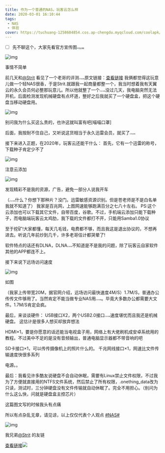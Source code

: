 ```yaml
---
title: 作为一个普通的NAS，玩客云怎么样
date: 2020-03-01 16:10:44
tags: 
 - NAS
 - 体验
cover: https://tuchuang-1258604854.cos.ap-chengdu.myqcloud.com/coolapk/NAS/1.jpg
---
```


- [ ] 先不聊这个，大家先看官方宣传图<img src="https://tuchuang-1258604854.cos.ap-chengdu.myqcloud.com/coolapk/NAS/coolapk_emotion_64_shounuehuaji.png" alt="受虐滑稽" style="zoom:33%;" />

![img](https://tuchuang-1258604854.cos.ap-chengdu.myqcloud.com/coolapk/NAS/2.jpg)

事情不简单

前几天和[@Strit](https://www.coolapk.com/u/Strit) 看见了一个老哥的评测<img src="https://tuchuang-1258604854.cos.ap-chengdu.myqcloud.com/coolapk/NAS/coolapk_emotion_64_shounuehuaji.png" alt="受虐滑稽" style="zoom:25%;" />原文链接：[查看链接](https://www.coolapk.com/feed/16832235?shareKey=YWFkYTczMGFkODIzNWU1YjIyNzE~&shareUid=1382033&shareFrom=com.coolapk.market_10.0.1)
我俩都觉得这玩意儿做一个轻NAS很香，于是Strit.就跟我一起商量都整一个，我当时想着我有天翼云的永久会员何必整那玩意儿。所以他就整了一个<img src="https://tuchuang-1258604854.cos.ap-chengdu.myqcloud.com/coolapk/NAS/coolapk_emotion_63_liuhanhuaji.png" alt="流汗滑稽" style="zoom:25%;" />没过几天，我电脑突然无法开机，后面检测发现机械硬盘有点坏道，整好之后我就买了一个硬盘盒，把这个硬盘当移动硬盘用。

![img](https://tuchuang-1258604854.cos.ap-chengdu.myqcloud.com/coolapk/NAS/3.jpg)

别问我为什么买这么贵的，也许这就叫富有吧[喵喵口罩]

后面，我按耐不住自己，又听说这货相当于永久迅雷会员，就买了<img src="https://tuchuang-1258604854.cos.ap-chengdu.myqcloud.com/coolapk/NAS/coolapk_emotion_64_shounuehuaji.png" alt="受虐滑稽" style="zoom:25%;" />

接下来进入正题，在2020年，玩客云还能干什么：
首先，它有一个迅雷的称号，下载种子肯定少不了

![img](https://tuchuang-1258604854.cos.ap-chengdu.myqcloud.com/coolapk/NAS/4.jpg)

注意云添加

![img](https://tuchuang-1258604854.cos.ap-chengdu.myqcloud.com/coolapk/NAS/5.jpg)

发现精彩不是我的资源，广告，避免一部分人说我开车

（<img src="https://tuchuang-1258604854.cos.ap-chengdu.myqcloud.com/coolapk/NAS/coolapk_emotion_63_liuhanhuaji.png" alt="流汗滑稽" style="zoom:25%;" />什么？你想下那种片？没门。迅雷敏感资源识别。但是苍老师是不是白名单我就不知道了）
我家是百兆网，上图网速能够跑满百分之七八十左右。
PS:这个云添加也可以下载其它文件，自带百度，谷歌。不过，手机端云添加只能下载种子，而电脑端玩客云太鸡肋，我下载的文件都打不开，只能用Samba1.0协议

至于挖矿!大家都懂，每天几毛钱，电费都不够，而且我这是退出协议的，不想再进去。听说几年前炒到几千，许多老哥估计都哭晕了!

软件特点的话还有DLNA，DLNA<img src="https://tuchuang-1258604854.cos.ap-chengdu.myqcloud.com/coolapk/NAS/coolapk_emotion_105_tnaikezui.png" alt="t耐克嘴" style="zoom:25%;" />不知道是不是我的问题，除了玩客云自家软件其他的APP都连不上。

接下来说下远场访问速度

![img](https://tuchuang-1258604854.cos.ap-chengdu.myqcloud.com/coolapk/NAS/6.jpg)

如图

（我家上传带宽20M，据官网介绍，远场访问最快速度4M/S）1.7M/S，普通办公传传文件够用了。当然肯定不能当做专业NAS用<img src="https://tuchuang-1258604854.cos.ap-chengdu.myqcloud.com/coolapk/NAS/coolapk_emotion_63_liuhanhuaji.png" alt="流汗滑稽" style="zoom:25%;" />。毕竟大多数办公都需要大文件。1.7M/S肯定会疯。

最后，来谈谈硬件：
USB接口X2，两个USB2.0接口<img src="https://tuchuang-1258604854.cos.ap-chengdu.myqcloud.com/coolapk/NAS/coolapk_emotion_63_liuhanhuaji.png" alt="流汗滑稽" style="zoom:25%;" />速度堪忧而且我还是机械硬盘。
这估计是很多人想买却放弃想法

HDMI×1，要是你愿意的话还能当电视盒子用，网络上有大佬刷机成安卓系统用的教程。不过美中不足的是没有音频输出，普通电脑显示器都不带音响的吧

SD卡接口×1，可以传传摄像机上的照片什么的。
千兆网线接口×1，网速比文件传输速度快很多系列

电源。。

最后：我看见许多酷友说硬盘不会自动休眠，需要有Linux禁止文件权限，不过我为了方便就直接用的NTFS文件系统，然后禁止了所有权限，.onething_data改为只读，测试时，三分钟硬盘没有文件传输就自动休眠了。完全不用担心。（别问为什么这么快，问就是硬盘盒主控芯片）

这篇图文写的时候我头有点痛

所以有点杂乱无章，请见谅，以上仅仅代表个人观点 [#NAS#](https://www.coolapk.com/t/NAS?type=12)  

![img](https://tuchuang-1258604854.cos.ap-chengdu.myqcloud.com/coolapk/NAS/7.jpg)

我兄弟[@Strit](https://www.coolapk.com/u/Strit) 的友链

[查看链接](https://www.coolapk.com/feed/16812553?shareKey=YzAzZDhlZTZhZmZhNWU1YjIyNzE~&shareUid=1382033&shareFrom=com.coolapk.market_10.0.1)![](https://cdn.jsdelivr.net/npm/chenyfan-oss@1.1.8/TlAGjm6IvJSMVpq.jpg)